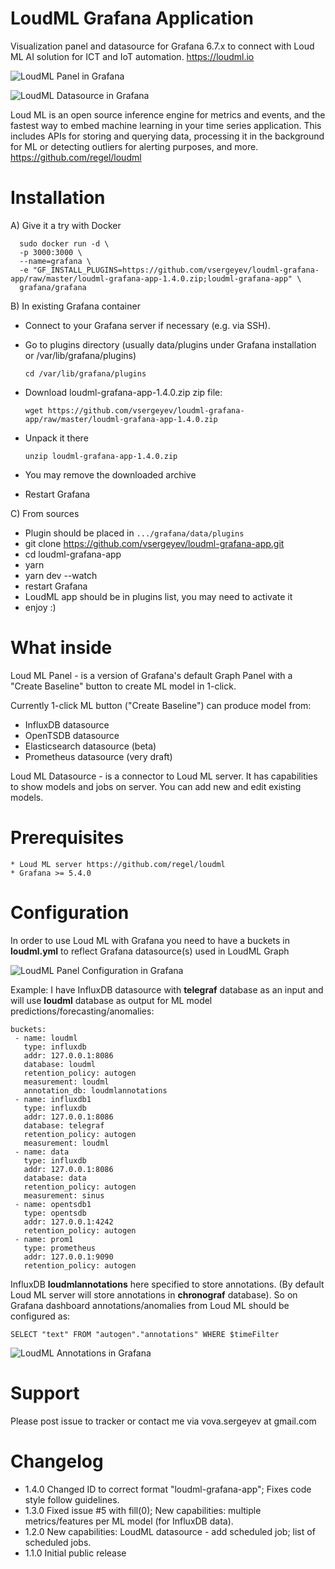 # LoudML Grafana Application

Visualization panel and datasource for Grafana 6.7.x to connect with Loud ML AI solution for ICT and IoT
automation. https://loudml.io

![LoudML Panel in Grafana](https://raw.githubusercontent.com/vsergeyev/loudml-grafana-app/master/docs/loudml_grafana_panel.png)

![LoudML Datasource in Grafana](https://raw.githubusercontent.com/vsergeyev/loudml-grafana-app/master/docs/loudml_grafana_datasource.png)

Loud ML is an open source inference engine for metrics and events, and the fastest way to embed machine learning in your time series application. This includes APIs for storing and querying data, processing it in the background for ML or detecting outliers for alerting purposes, and more.
https://github.com/regel/loudml

# Installation

A) Give it a try with Docker

      sudo docker run -d \
      -p 3000:3000 \
      --name=grafana \
      -e "GF_INSTALL_PLUGINS=https://github.com/vsergeyev/loudml-grafana-app/raw/master/loudml-grafana-app-1.4.0.zip;loudml-grafana-app" \
      grafana/grafana

B) In existing Grafana container

  * Connect to your Grafana server if necessary (e.g. via SSH).
  * Go to plugins directory (usually data/plugins under Grafana installation or /var/lib/grafana/plugins)

        cd /var/lib/grafana/plugins
  * Download loudml-grafana-app-1.4.0.zip zip file:

        wget https://github.com/vsergeyev/loudml-grafana-app/raw/master/loudml-grafana-app-1.4.0.zip
  * Unpack it there

        unzip loudml-grafana-app-1.4.0.zip
  * You may remove the downloaded archive
  * Restart Grafana

C) From sources

 * Plugin should be placed in `.../grafana/data/plugins`
 * git clone https://github.com/vsergeyev/loudml-grafana-app.git
 * cd loudml-grafana-app
 * yarn
 * yarn dev --watch
 * restart Grafana
 * LoudML app should be in plugins list, you may need to activate it
 * enjoy :)

# What inside

Loud ML Panel - is a version of Grafana's default Graph Panel with a "Create Baseline" button
to create ML model in 1-click.

Currently 1-click ML button ("Create Baseline") can produce model from:

 * InfluxDB datasource
 * OpenTSDB datasource
 * Elasticsearch datasource (beta)
 * Prometheus datasource (very draft)

Loud ML Datasource - is a connector to Loud ML server. It has capabilities to show models and jobs on server. You can add new and edit existing models.

# Prerequisites

    * Loud ML server https://github.com/regel/loudml
    * Grafana >= 5.4.0

# Configuration

In order to use Loud ML with Grafana you need to have a buckets in **loudml.yml** to reflect Grafana datasource(s) used in LoudML Graph

![LoudML Panel Configuration in Grafana](https://raw.githubusercontent.com/vsergeyev/loudml-grafana-app/master/docs/loudml_props.png)

Example: I have InfluxDB datasource with **telegraf** database as an input and will use **loudml** database as output for ML model predictions/forecasting/anomalies:

    buckets:
     - name: loudml
       type: influxdb
       addr: 127.0.0.1:8086
       database: loudml
       retention_policy: autogen
       measurement: loudml
       annotation_db: loudmlannotations
     - name: influxdb1
       type: influxdb
       addr: 127.0.0.1:8086
       database: telegraf
       retention_policy: autogen
       measurement: loudml
     - name: data
       type: influxdb
       addr: 127.0.0.1:8086
       database: data
       retention_policy: autogen
       measurement: sinus
     - name: opentsdb1
       type: opentsdb
       addr: 127.0.0.1:4242
       retention_policy: autogen
     - name: prom1
       type: prometheus
       addr: 127.0.0.1:9090
       retention_policy: autogen

InfluxDB **loudmlannotations** here specified to store annotations. (By default Loud ML server will store annotations in **chronograf** database). So on Grafana dashboard annotations/anomalies from Loud ML should be configured as:

    SELECT "text" FROM "autogen"."annotations" WHERE $timeFilter

![LoudML Annotations in Grafana](https://raw.githubusercontent.com/vsergeyev/loudml-grafana-app/master/docs/loudml_annotations.png)

# Support

Please post issue to tracker or contact me via vova.sergeyev at gmail.com

# Changelog

 * 1.4.0 Changed ID to correct format "loudml-grafana-app"; Fixes code style follow guidelines.
 * 1.3.0 Fixed issue #5 with fill(0); New capabilities: multiple metrics/features per ML model (for InfluxDB data).
 * 1.2.0 New capabilities: LoudML datasource - add scheduled job; list of scheduled jobs.
 * 1.1.0 Initial public release
